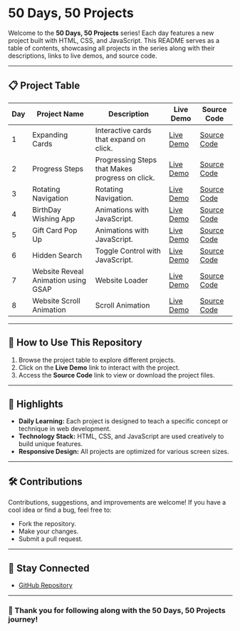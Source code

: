 # 50 Days, 50 Projects

Welcome to the **50 Days, 50 Projects** series! Each day features a new project built with HTML, CSS, and JavaScript. This README serves as a table of contents, showcasing all projects in the series along with their descriptions, links to live demos, and source code.

---

## 📋 **Project Table**
| **Day** | **Project Name**      | **Description**                              | **Live Demo**           | **Source Code**                                              |
|---------|-----------------------|----------------------------------------------|-------------------------|-------------------------------------------------------------|
| 1       | Expanding Cards       | Interactive cards that expand on click.      | [Live Demo](https://bloivating-major.github.io/50-Projects-Using-HTML-CSS-JS/02%20Day%201%20Expanding%20Cards/index.html)          | [Source Code](./02%20Day%201%20Expanding%20Cards/Readme.md) |
| 2       | Progress Steps       | Progressing Steps that Makes progress on click.              | [Live Demo](https://bloivating-major.github.io/50-Projects-Using-HTML-CSS-JS/03%20Day%202%20Progress%20Steps/)          | [Source Code](./03%20Day%202%20Progress%20Steps/Readme.md)                                             |
| 3       | Rotating Navigation       | Rotating Navigation.             | [Live Demo](https://bloivating-major.github.io/50-Projects-Using-HTML-CSS-JS/04%20Day%203%20Rotating%20Navigation%20Animation)          | [Source Code](./04%20Day%203%20Rotating%20Navigation%20Animation/Readme.md)                                             |
| 4       | BirthDay Wishing App      | Animations with JavaScript.             | [Live Demo](https://bloivating-major.github.io/50-Projects-Using-HTML-CSS-JS/05%20Day%204%20Birthday%20Application/index.html)          | [Source Code](./05%20Day%204%20Birthday%20Application/Readme.md)                                             |
| 5       | Gift Card Pop Up     | Animations with JavaScript.             | [Live Demo](https://bloivating-major.github.io/50-Projects-Using-HTML-CSS-JS/06%20Day%205%20Gift%20Card%20Pop%20Up/index.html)          | [Source Code](./06%20Day%205%20Gift%20Card%20Pop%20Up/Readme.md)                                             |
| 6       | Hidden Search     | Toggle Control with JavaScript.            | [Live Demo](https://bloivating-major.github.io/50-Projects-Using-HTML-CSS-JS/07%20Day%206%20Hidden%20Search/index.html)          | [Source Code](./07%20Day%206%20Hidden%20Search/Readme.md)                                             |
| 7       | Website Reveal Animation using GSAP     | Website Loader           | [Live Demo](https://bloivating-major.github.io/50-Projects-Using-HTML-CSS-JS/08%20Day%207%20Website%20Reveal%20Animation/index.html)          | [Source Code](./08%20Day%207%20Website%20Reveal%20Animation/Readme.md)                                             |
| 8       | Website Scroll Animation    | Scroll Animation           | [Live Demo](https://bloivating-major.github.io/50-Projects-Using-HTML-CSS-JS/08%20Day%207%20Website%20Reveal%20Animation/index.html)          | [Source Code](./09%20Day%208%20Scroll%20Animation/readme.md)                                             |


---

## 📜 **How to Use This Repository**
1. Browse the project table to explore different projects.
2. Click on the **Live Demo** link to interact with the project.
3. Access the **Source Code** link to view or download the project files.

---

## 🎉 **Highlights**
- **Daily Learning:** Each project is designed to teach a specific concept or technique in web development.
- **Technology Stack:** HTML, CSS, and JavaScript are used creatively to build unique features.
- **Responsive Design:** All projects are optimized for various screen sizes.

---

## 🛠️ **Contributions**
Contributions, suggestions, and improvements are welcome! If you have a cool idea or find a bug, feel free to:
- Fork the repository.
- Make your changes.
- Submit a pull request.

---

## 🔗 **Stay Connected**
- [GitHub Repository](https://github.com/Bloivating-Major/50-Projects-Using-HTML-CSS-JS)

---

### 🙌 Thank you for following along with the 50 Days, 50 Projects journey!

